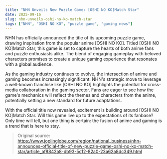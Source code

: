 ```yaml
---
title: "NHN Unveils New Puzzle Game: [OSHI NO KO]Match Star"
date: 2025-09-16
slug: nhn-unveils-oshi-no-ko-match-star
tags: ["NHN", "OSHI NO KO", "puzzle game", "gaming news"]
---
```


NHN has officially announced the title of its upcoming puzzle game, drawing inspiration from the popular anime [OSHI NO KO]. Titled [OSHI NO KO]Match Star, this game is set to capture the hearts of both anime fans and puzzle enthusiasts alike. The blend of engaging gameplay with beloved characters promises to create a unique gaming experience that resonates with a global audience.

As the gaming industry continues to evolve, the intersection of anime and gaming becomes increasingly significant. NHN's strategic move to leverage a well-known franchise like [OSHI NO KO] highlights the potential for cross-media collaboration in the gaming sector. Fans are eager to see how the game's mechanics will reflect the themes and characters from the anime, potentially setting a new standard for future adaptations.

With the official title now revealed, excitement is building around [OSHI NO KO]Match Star. Will this game live up to the expectations of its fanbase? Only time will tell, but one thing is certain: the fusion of anime and gaming is a trend that is here to stay.
> Original source: https://www.joplinglobe.com/region/national_business/nhn-announces-official-title-of-new-puzzle-game-oshi-no-ko-match-star/article_af8842a8-db93-5c12-82a0-23a62a8dc349.html